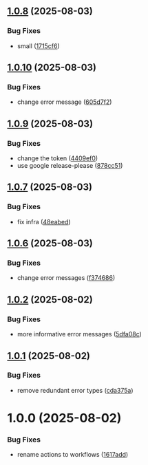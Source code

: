 ## [1.0.8](https://github.com/somduttasinha/s3-proxy/compare/v1.0.7...v1.0.8) (2025-08-03)


### Bug Fixes

* small ([1715cf6](https://github.com/somduttasinha/s3-proxy/commit/1715cf63b471c4cb8b253b507bb5903c6fbf38bd))

## [1.0.10](https://github.com/somduttasinha/s3-proxy/compare/v1.0.9...v1.0.10) (2025-08-03)


### Bug Fixes

* change error message ([605d7f2](https://github.com/somduttasinha/s3-proxy/commit/605d7f2e4cc02dd1007a5a0716ed33322819498f))

## [1.0.9](https://github.com/somduttasinha/s3-proxy/compare/v1.0.8...v1.0.9) (2025-08-03)


### Bug Fixes

* change the token ([4409ef0](https://github.com/somduttasinha/s3-proxy/commit/4409ef0d4af476ffd80a2ee9736b80b40011983b))
* use google release-please ([878cc51](https://github.com/somduttasinha/s3-proxy/commit/878cc51f1e06bbd0c7019b3779db92759edd635e))

## [1.0.7](https://github.com/somduttasinha/s3-proxy/compare/v1.0.6...v1.0.7) (2025-08-03)


### Bug Fixes

* fix infra ([48eabed](https://github.com/somduttasinha/s3-proxy/commit/48eabed5b0a8ccb9d8213a4710b0aa604ab421c9))

## [1.0.6](https://github.com/somduttasinha/s3-proxy/compare/v1.0.5...v1.0.6) (2025-08-03)


### Bug Fixes

* change error messages ([f374686](https://github.com/somduttasinha/s3-proxy/commit/f37468648b2f415efdb555f37b1e56bfeb4f9141))

## [1.0.2](https://github.com/somduttasinha/s3-proxy/compare/v1.0.1...v1.0.2) (2025-08-02)


### Bug Fixes

* more informative error messages ([5dfa08c](https://github.com/somduttasinha/s3-proxy/commit/5dfa08ca5316ebfe40d95f6e3475e8939ce8f9d9))

## [1.0.1](https://github.com/somduttasinha/s3-proxy/compare/v1.0.0...v1.0.1) (2025-08-02)


### Bug Fixes

* remove redundant error types ([cda375a](https://github.com/somduttasinha/s3-proxy/commit/cda375a6385c08e57264ed4af00f4b9a27862375))

# 1.0.0 (2025-08-02)


### Bug Fixes

* rename actions to workflows ([1617add](https://github.com/somduttasinha/s3-proxy/commit/1617add8ecac8a1c473070d066eeb01ad1a95906))
